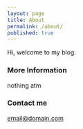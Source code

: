 ```yaml
---
layout: page
title: About
permalink: /about/
published: true
---
```


Hi, welcome to my blog.

### More Information

nothing atm

### Contact me

[email@domain.com](mailto:email@domain.com)

